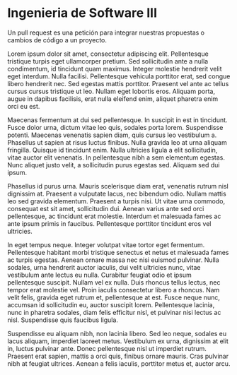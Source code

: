 # Ingenieria de Software III

Un pull request es una petición para integrar nuestras propuestas o cambios de código a un proyecto.

Lorem ipsum dolor sit amet, consectetur adipiscing elit. Pellentesque tristique turpis eget ullamcorper pretium. Sed sollicitudin ante a nulla condimentum, id tincidunt quam maximus. Integer molestie hendrerit velit eget interdum. Nulla facilisi. Pellentesque vehicula porttitor erat, sed congue libero hendrerit nec. Sed egestas mattis porttitor. Praesent vel ante ac tellus cursus cursus tristique ut leo. Nullam eget lobortis eros. Aliquam porta, augue in dapibus facilisis, erat nulla eleifend enim, aliquet pharetra enim orci eu est.

Maecenas fermentum at dui sed pellentesque. In suscipit in est in tincidunt. Fusce dolor urna, dictum vitae leo quis, sodales porta lorem. Suspendisse potenti. Maecenas venenatis sapien diam, quis cursus leo vestibulum a. Phasellus ut sapien at risus luctus finibus. Nulla gravida leo at urna aliquam fringilla. Quisque id tincidunt enim. Nulla ultricies ligula a elit sollicitudin, vitae auctor elit venenatis. In pellentesque nibh a sem elementum egestas. Nunc aliquet justo velit, a sollicitudin purus egestas sed. Aliquam sed dui ipsum.

Phasellus id purus urna. Mauris scelerisque diam erat, venenatis rutrum nisl dignissim at. Praesent a vulputate lacus, nec bibendum odio. Nullam mattis leo sed gravida elementum. Praesent a turpis nisi. Ut vitae urna commodo, consequat est sit amet, sollicitudin dui. Aenean varius ante sed orci pellentesque, ac tincidunt erat molestie. Interdum et malesuada fames ac ante ipsum primis in faucibus. Pellentesque porttitor tincidunt eros vel ultricies.

In eget tempus neque. Integer volutpat vitae tortor eget fermentum. Pellentesque habitant morbi tristique senectus et netus et malesuada fames ac turpis egestas. Aenean ornare massa nec nisi euismod pulvinar. Nulla sodales, urna hendrerit auctor iaculis, dui velit ultricies nunc, vitae vestibulum ante lectus eu nulla. Curabitur feugiat odio et ipsum pellentesque suscipit. Nullam vel ex nulla. Duis rhoncus tellus lectus, nec tempor erat molestie vel. Proin iaculis consectetur libero a rhoncus. Nam velit felis, gravida eget rutrum et, pellentesque at est. Fusce neque nunc, accumsan id sollicitudin eu, auctor suscipit lorem. Pellentesque lacinia, nunc in pharetra sodales, diam felis efficitur nisl, et pulvinar nisi lectus ac nisl. Suspendisse quis faucibus ligula.

Suspendisse eu aliquam nibh, non lacinia libero. Sed leo neque, sodales eu lacus aliquam, imperdiet laoreet metus. Vestibulum ex urna, dignissim at elit in, luctus pulvinar ante. Donec pellentesque nisl ut imperdiet rutrum. Praesent erat sapien, mattis a orci quis, finibus ornare mauris. Cras pulvinar nibh at feugiat ultrices. Aenean a felis iaculis, porttitor metus et, auctor arcu.